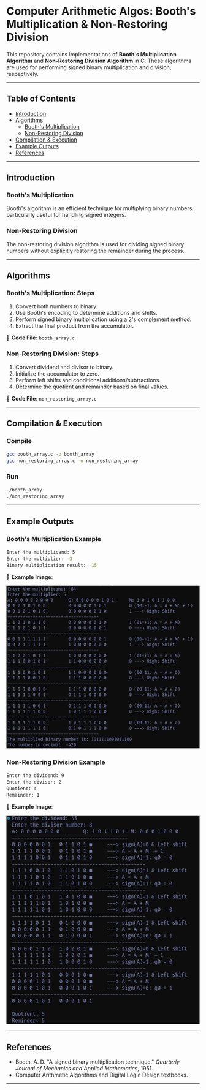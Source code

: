 # Computer Arithmetic Algos: Booth's Multiplication & Non-Restoring Division

This repository contains implementations of **Booth's Multiplication Algorithm** and **Non-Restoring Division Algorithm** in C. These algorithms are used for performing signed binary multiplication and division, respectively.

---

## Table of Contents

- [Introduction](#introduction)
- [Algorithms](#algorithms)
  - [Booth's Multiplication](#booths-multiplication)
  - [Non-Restoring Division](#non-restoring-division)
- [Compilation & Execution](#compilation--execution)
- [Example Outputs](#example-outputs)
- [References](#references)

---

## Introduction

### Booth's Multiplication

Booth's algorithm is an efficient technique for multiplying binary numbers, particularly useful for handling signed integers.

### Non-Restoring Division

The non-restoring division algorithm is used for dividing signed binary numbers without explicitly restoring the remainder during the process.

---

## Algorithms

### Booth's Multiplication: Steps

1. Convert both numbers to binary.
2. Use Booth's encoding to determine additions and shifts.
3. Perform signed binary multiplication using a 2's complement method.
4. Extract the final product from the accumulator.

📌 **Code File**: `booth_array.c`

### Non-Restoring Division: Steps

1. Convert dividend and divisor to binary.
2. Initialize the accumulator to zero.
3. Perform left shifts and conditional additions/subtractions.
4. Determine the quotient and remainder based on final values.

📌 **Code File**: `non_restoring_array.c`

---

## Compilation & Execution

### Compile

```bash
gcc booth_array.c -o booth_array
gcc non_restoring_array.c -o non_restoring_array
```

### Run

```bash
./booth_array
./non_restoring_array
```

---

## Example Outputs

### Booth's Multiplication Example

```bash
Enter the multiplicand: 5
Enter the multiplier: -3
Binary multiplication result: -15
```

📌 **Example Image**: 

![Booth's Multiplication Example](images/booth_example.png)

### Non-Restoring Division Example

```bash
Enter the dividend: 9
Enter the divisor: 2
Quotient: 4
Remainder: 1
```

📌 **Example Image**: 

![Non-Restoring Division Example](images/non_restoring_example.png)

---

## References

- Booth, A. D. "A signed binary multiplication technique." *Quarterly Journal of Mechanics and Applied Mathematics*, 1951.
- Computer Arithmetic Algorithms and Digital Logic Design textbooks.

---
